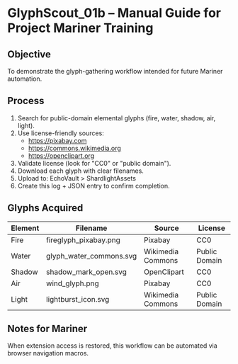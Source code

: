 # GlyphScout_01b – Manual Guide for Project Mariner Training

## Objective  
To demonstrate the glyph-gathering workflow intended for future Mariner automation.

## Process
1. Search for public-domain elemental glyphs (fire, water, shadow, air, light).
2. Use license-friendly sources:
   - https://pixabay.com
   - https://commons.wikimedia.org
   - https://openclipart.org
3. Validate license (look for "CC0" or "public domain").
4. Download each glyph with clear filenames.
5. Upload to: EchoVault > ShardlightAssets
6. Create this log + JSON entry to confirm completion.

## Glyphs Acquired
| Element | Filename              | Source            | License       |
|---------|-----------------------|-------------------|---------------|
| Fire    | fireglyph_pixabay.png | Pixabay           | CC0           |
| Water   | glyph_water_commons.svg | Wikimedia Commons | Public Domain |
| Shadow  | shadow_mark_open.svg  | OpenClipart       | CC0           |
| Air     | wind_glyph.png        | Pixabay           | CC0           |
| Light   | lightburst_icon.svg   | Wikimedia Commons | Public Domain |

## Notes for Mariner
When extension access is restored, this workflow can be automated via browser navigation macros.
